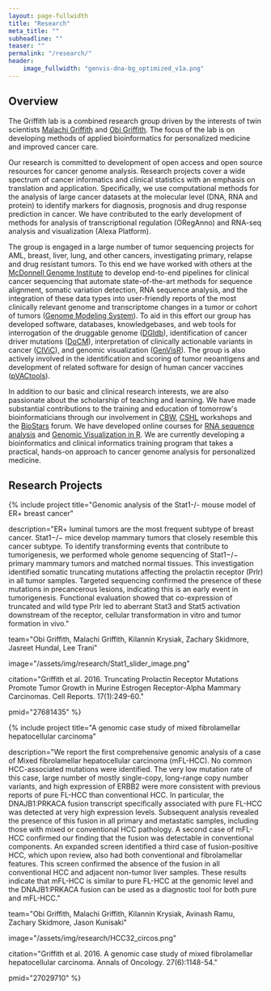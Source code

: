 ```yaml
---
layout: page-fullwidth
title: "Research"
meta_title: ""
subheadline: ""
teaser: ""
permalink: "/research/"
header:
    image_fullwidth: "genvis-dna-bg_optimized_v1a.png"
---
```


## Overview

The Griffith lab is a combined research group driven by the interests of twin scientists [Malachi Griffith](http://malachigriffith.org/) and [Obi Griffith](http://obigriffith.org/). The focus of the lab is on developing methods of applied bioinformatics for personalized medicine and improved cancer care.

Our research is committed to development of open access and open source resources for cancer genome analysis. Research projects cover a wide spectrum of cancer informatics and clinical statistics with an emphasis on translation and application. Specifically, we use computational methods for the analysis of large cancer datasets at the molecular level (DNA, RNA and protein) to identify markers for diagnosis, prognosis and drug response prediction in cancer. We have contributed to the early development of methods for analysis of transcriptional regulation (ORegAnno) and RNA-seq analysis and visualization (Alexa Platform).

The group is engaged in a large number of tumor sequencing projects for AML, breast, liver, lung, and other cancers, investigating primary, relapse and drug resistant tumors. To this end we have worked with others at the [McDonnell Genome Institute](http://genome.wustl.edu/) to develop end-to-end pipelines for clinical cancer sequencing that automate state-of-the-art methods for sequence alignment, somatic variation detection, RNA sequence analysis, and the integration of these data types into user-friendly reports of the most clinically relevant genome and transcriptome changes in a tumor or cohort of tumors ([Genome Modeling System](https://github.com/genome/gms/wiki)). To aid in this effort our group has developed software, databases, knowledgebases, and web tools for interrogation of the druggable genome ([DGIdb](http://dgidb.org/)), identification of cancer driver mutations ([DoCM](http://docm.info/)), interpretation of clinically actionable variants in cancer ([CIViC](http://civicdb.org)), and genomic visualization ([GenVisR](https://bioconductor.org/packages/release/bioc/html/GenVisR.html)). The group is also actively involved in the identification and scoring of tumor neoantigens and development of related software for design of human cancer vaccines ([pVACtools](http://pvactools.org)).

In addition to our basic and clinical research interests, we are also passionate about the scholarship of teaching and learning. We have made substantial contributions to the training and education of tomorrow's bioinformaticians through our involvement in [CBW](https://bioinformatics.ca/), [CSHL](http://meetings.cshl.edu/courses.aspx?course=C-SEQTEC&year=18) workshops and the [BioStars](https://www.biostars.org/) forum. We have developed online courses for [RNA sequence analysis](http://rnaseq.wiki) and [Genomic Visualization in R](http://genviz.org). We are currently developing a bioinformatics and clinical informatics training program that takes a practical, hands-on approach to cancer genome analysis for personalized medicine.

## Research Projects

{% include project 
  title="Genomic analysis of the Stat1-/- mouse model of ER+ breast cancer" 

  description="ER+ luminal tumors are the most frequent subtype of breast cancer. Stat1−/− mice develop mammary tumors that closely resemble this cancer subtype. To identify transforming events that contribute to tumorigenesis, we performed whole genome sequencing of Stat1−/− primary mammary tumors and matched normal tissues. This investigation identified somatic truncating mutations affecting the prolactin receptor (Prlr) in all tumor samples. Targeted sequencing confirmed the presence of these mutations in precancerous lesions, indicating this is an early event in tumorigenesis. Functional evaluation showed that co-expression of truncated and wild type Prlr led to aberrant Stat3 and Stat5 activation downstream of the receptor, cellular transformation in vitro and tumor formation in vivo." 

  team="Obi Griffith, Malachi Griffith, Kilannin Krysiak, Zachary Skidmore, Jasreet Hundal, Lee Trani" 

  image="/assets/img/research/Stat1_slider_image.png" 

  citation="Griffith et al. 2016. Truncating Prolactin Receptor Mutations Promote Tumor Growth in Murine Estrogen Receptor-Alpha Mammary Carcinomas. Cell Reports. 17(1):249-60." 

  pmid="27681435" 
%}

{% include project
  title="A genomic case study of mixed fibrolamellar hepatocellular carcinoma"

  description="We report the first comprehensive genomic analysis of a case of Mixed fibrolamellar hepatocellular carcinoma (mFL-HCC). No common HCC-associated mutations were identified. The very low mutation rate of this case, large number of mostly single-copy, long-range copy number variants, and high expression of ERBB2 were more consistent with previous reports of pure FL-HCC than conventional HCC. In particular, the DNAJB1:PRKACA fusion transcript specifically associated with pure FL-HCC was detected at very high expression levels. Subsequent analysis revealed the presence of this fusion in all primary and metastatic samples, including those with mixed or conventional HCC pathology. A second case of mFL-HCC confirmed our finding that the fusion was detectable in conventional components. An expanded screen identified a third case of fusion-positive HCC, which upon review, also had both conventional and fibrolamellar features. This screen confirmed the absence of the fusion in all conventional HCC and adjacent non-tumor liver samples. These results indicate that mFL-HCC is similar to pure FL-HCC at the genomic level and the DNAJB1:PRKACA fusion can be used as a diagnostic tool for both pure and mFL-HCC."

  team="Obi Griffith, Malachi Griffith, Kilannin Krysiak, Avinash Ramu, Zachary Skidmore, Jason Kunisaki"

  image="/assets/img/research/HCC32_circos.png"

  citation="Griffith et al. 2016. A genomic case study of mixed fibrolamellar hepatocellular carcinoma. Annals of Oncology. 27(6):1148-54."

  pmid="27029710"
%}

